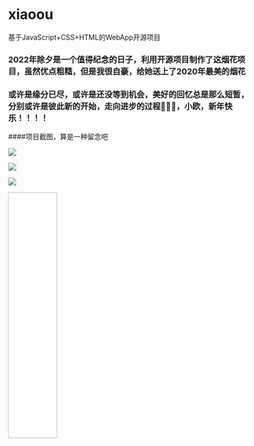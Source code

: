 # xiaoou
基于JavaScript+CSS+HTML的WebApp开源项目


### 2022年除夕是一个值得纪念的日子，利用开源项目制作了这烟花项目，虽然优点粗糙，但是我很自豪，给她送上了2020年最美的烟花

### 或许是缘分已尽，或许是还没等到机会，美好的回忆总是那么短暂，分别或许是彼此新的开始，走向进步的过程🎇🎇🎇，小欧，新年快乐！！！！


####项目截图，算是一种留念吧

![](https://s3.bmp.ovh/imgs/2022/04/29/530cd1ebd9f9ee37.jpg)

![](https://s3.bmp.ovh/imgs/2022/04/29/1ceb2c6934686dbb.jpg)

![](https://pic.imgdb.cn/item/626ae39b239250f7c596fb2e.jpg)

<img scr="https://s3.bmp.ovh/imgs/2022/04/29/530cd1ebd9f9ee37.jpg" width=100px height=500px>
